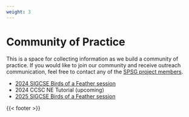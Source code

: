 ```yaml
---
weight: 3
---
```


# Community of Practice

This is a space for collecting information as we build a community of
practice. If you would like to join our community and receive outreach
communication, feel free to contact any of the [SPSG project
members](/pages/about/#who-we-are).

* [2024 SIGCSE Birds of a Feather session](2024_sigcse_bof)
* 2024 CCSC NE Tutorial (upcoming)
* [2025 SIGCSE Birds of a Feather session](2025_sigcse_bof)


{{< footer >}}
